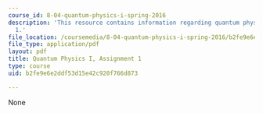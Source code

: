 ```yaml
---
course_id: 8-04-quantum-physics-i-spring-2016
description: 'This resource contains information regarding quantum physics: Assignment
  1.'
file_location: /coursemedia/8-04-quantum-physics-i-spring-2016/b2fe9e6e2ddf53d15e42c920f766d873_MIT8_04S16_ps1_2016.pdf
file_type: application/pdf
layout: pdf
title: Quantum Physics I, Assignment 1
type: course
uid: b2fe9e6e2ddf53d15e42c920f766d873

---
```

None